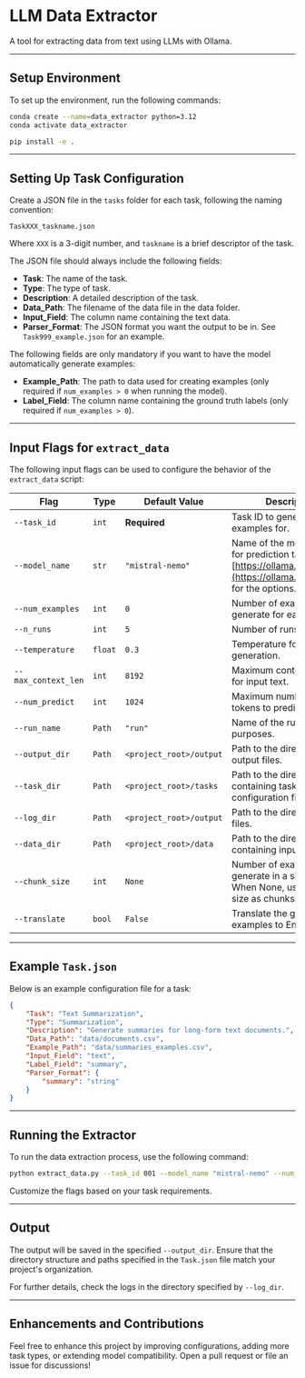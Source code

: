 
# LLM Data Extractor

A tool for extracting data from text using LLMs with Ollama.

---

## Setup Environment

To set up the environment, run the following commands:

```bash
conda create --name=data_extractor python=3.12
conda activate data_extractor

pip install -e .
```

---

## Setting Up Task Configuration

Create a JSON file in the `tasks` folder for each task, following the naming convention:

```
TaskXXX_taskname.json
```

Where `XXX` is a 3-digit number, and `taskname` is a brief descriptor of the task.

The JSON file should always include the following fields:

- **Task**: The name of the task.
- **Type**: The type of task.
- **Description**: A detailed description of the task.
- **Data_Path**: The filename of the data file in the data folder.
- **Input_Field**: The column name containing the text data.
- **Parser_Format**: The JSON format you want the output to be in. See `Task999_example.json` for an example.

The following fields are only mandatory if you want to have the model automatically generate examples:

- **Example_Path**: The path to data used for creating examples (only required if `num_examples > 0` when running the model).
- **Label_Field**: The column name containing the ground truth labels (only required if `num_examples > 0`).

---

## Input Flags for `extract_data`

The following input flags can be used to configure the behavior of the `extract_data` script:

| Flag                      | Type          | Default Value        | Description                                                                 |
|---------------------------|---------------|----------------------|-----------------------------------------------------------------------------|
| `--task_id`               | `int`         | **Required**         | Task ID to generate examples for.                                           |
| `--model_name`            | `str`         | `"mistral-nemo"`     | Name of the model to use for prediction tasks. See [https://ollama.com/search](https://ollama.com/search) for the options.                              |
| `--num_examples`          | `int`         | `0`                  | Number of examples to generate for each task.                               |
| `--n_runs`                | `int`         | `5`                  | Number of runs to perform.                                                  |
| `--temperature`           | `float`       | `0.3`                | Temperature for text generation.                                            |
| `--max_context_len`       | `int`         | `8192`               | Maximum context length for input text.                                      |
| `--num_predict`           | `int`         | `1024`               | Maximum number of tokens to predict.                                        |
| `--run_name`              | `Path`        | `"run"`              | Name of the run for logging purposes.                                       |
| `--output_dir`            | `Path`        | `<project_root>/output` | Path to the directory for output files.                                      |
| `--task_dir`              | `Path`        | `<project_root>/tasks` | Path to the directory containing task configuration files.                   |
| `--log_dir`               | `Path`        | `<project_root>/output` | Path to the directory for log files.                                        |
| `--data_dir`              | `Path`        | `<project_root>/data` | Path to the directory containing input data.                                 |
| `--chunk_size`            | `int`         | `None`               | Number of examples to generate in a single chunk. When None, use dataset size as chunksize.|
| `--translate`             | `bool`        | `False`              | Translate the generated examples to English.                                |



---

## Example `Task.json`

Below is an example configuration file for a task:

```json
{
    "Task": "Text Summarization",
    "Type": "Summarization",
    "Description": "Generate summaries for long-form text documents.",
    "Data_Path": "data/documents.csv",
    "Example_Path": "data/summaries_examples.csv",
    "Input_Field": "text",
    "Label_Field": "summary",
    "Parser_Format": {
        "summary": "string"
    }
}
```

---

## Running the Extractor

To run the data extraction process, use the following command:

```bash
python extract_data.py --task_id 001 --model_name "mistral-nemo" --num_examples 5
```

Customize the flags based on your task requirements.

---

## Output

The output will be saved in the specified `--output_dir`. Ensure that the directory structure and paths specified in the `Task.json` file match your project's organization.

For further details, check the logs in the directory specified by `--log_dir`.

---

## Enhancements and Contributions

Feel free to enhance this project by improving configurations, adding more task types, or extending model compatibility. Open a pull request or file an issue for discussions!
